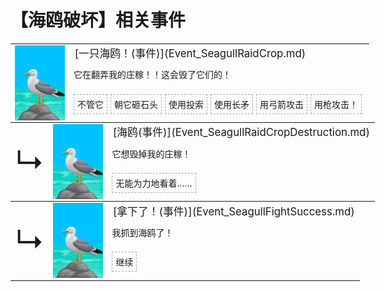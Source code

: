 # 【海鸥破坏】相关事件  
<div class="" style="width:800px;margin-bottom:-15px;"><table><tr style="height:10px"><td rowspan=3 style="width:80px"><div class="gamecard" style="width:80px; height:120px;"><a href="Event_SeagullRaidCrop.md" style="color:black"><img decoding="async" src="../wiki/Sprite/Seagull.png" class="cardimage" style="max-width:80px;max-height:120px;"></a></div></td><td style="font-size: 1.2em">[一只海鸥！(事件)](Event_SeagullRaidCrop.md)</td></tr><tr><td>它在翻弄我的庄稼！！这会毁了它们的！</td></tr><tr><td><div style="display:inline-block"><div style="margin-right:5px;padding:5px;border:1px dashed darkgray;display: inline-block">不管它</div><div style="margin-right:5px;padding:5px;border:1px dashed darkgray;display: inline-block">朝它砸石头</div><div style="margin-right:5px;padding:5px;border:1px dashed darkgray;display: inline-block">使用投索</div><div style="margin-right:5px;padding:5px;border:1px dashed darkgray;display: inline-block">使用长矛</div><div style="margin-right:5px;padding:5px;border:1px dashed darkgray;display: inline-block">用弓箭攻击</div><div style="margin-right:5px;padding:5px;border:1px dashed darkgray;display: inline-block">用枪攻击！</div></div></td></tr></table></div><div class="" style="width:800px;margin-bottom:-15px;"><table><tr style="height:10px"><td rowspan=3 style="width:45px"><font size=50>↳</font></td><td rowspan=3 style="width:80px"><div class="gamecard" style="width:80px; height:120px;"><a href="Event_SeagullRaidCropDestruction.md" style="color:black"><img decoding="async" src="../wiki/Sprite/Seagull.png" class="cardimage" style="max-width:80px;max-height:120px;"></a></div></td><td style="font-size: 1.2em">[海鸥(事件)](Event_SeagullRaidCropDestruction.md)</td></tr><tr><td>它想毁掉我的庄稼！</td></tr><tr><td><div style="display:inline-block"><div style="margin-right:5px;padding:5px;border:1px dashed darkgray;display: inline-block">无能为力地看着……</div></div></td></tr></table></div><div class="" style="width:800px;margin-bottom:-15px;"><table><tr style="height:10px"><td rowspan=3 style="width:45px"><font size=50>↳</font></td><td rowspan=3 style="width:80px"><div class="gamecard" style="width:80px; height:120px;"><a href="Event_SeagullFightSuccess.md" style="color:black"><img decoding="async" src="../wiki/Sprite/Seagull.png" class="cardimage" style="max-width:80px;max-height:120px;"></a></div></td><td style="font-size: 1.2em">[拿下了！(事件)](Event_SeagullFightSuccess.md)</td></tr><tr><td>我抓到海鸥了！</td></tr><tr><td><div style="display:inline-block"><div style="margin-right:5px;padding:5px;border:1px dashed darkgray;display: inline-block">继续</div></div></td></tr></table></div><hr>  


<script>document.title="海鸥破坏 - 卡牌生存百科 Card Survival Wiki";</script>